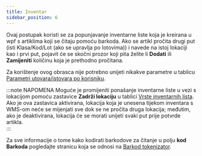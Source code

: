 ```yaml
---
title: Inventar
sidebar_position: 6
---
```


Ovaj postupak koristi se za popunjavanje inventarne liste koja je kreirana u wpf s artiklima koji se čitaju pomoću barkoda. Ako se artikl pročita drugi put (isti Klasa/Kod/Lot (ako se upravlja po lotovima)) i navede na istoj lokaciji kao i prvi put, pojavit će se skočni prozor koji pita želite li **Dodati** ili **Zamijeniti** količinu koja je prethodno pročitana.

Za korištenje ovog obrasca nije potrebno unijeti nikakve parametre u tablicu [Parametri utovara/istovara po korisniku](/docs/configurations/parameters/general-parameters/deliverynotes-grouping).

:::note NAPOMENA
Moguće je promijeniti ponašanje inventarne liste u vezi s lokacijom pomoću zastavice **Zadrži lokaciju** u tablici [Vrste inventarnih lista](/docs/configurations/tables/logistics/stock-lists-types). Ako je ova zastavica aktivirana, lokacija koja je unesena tijekom inventara s WMS-om neće se mijenjati sve dok se ne pročita druga lokacija; međutim, ako je deaktivirana, lokacija će se morati unijeti svaki put prije potvrde artikla.  
:::

Za sve informacije o tome kako kodirati barkodove za čitanje u polju **kod Barkoda** pogledajte stranicu koja se odnosi na [Barkod tokenizator](/docs/configurations/tables/general-settings/barcode-tokenizer).


